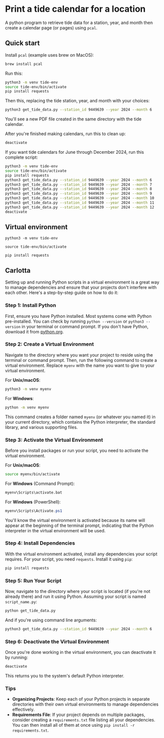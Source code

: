# Print a tide calendar for a location

A python program to retrieve tide data for a station, year, and month then create a calendar page (or pages) using `pcal`.

## Quick start

Install `pcal` (example uses brew on MacOS):

```bash
brew install pcal
```

Run this:

```bash
python3 -m venv tide-env
source tide-env/bin/activate
pip install requests
```

Then this, replacing the tide station, year, and month with your choices:

```bash
python3 get_tide_data.py --station_id 9449639 --year 2024 --month 6
```

You'll see a new PDF file created in the same directory with the tide calendar.

After you're finished making calendars, run this to clean up:

```bash
deactivate
```

If you want tide calendars for June through December 2024, run this complete script:

```bash
python3 -m venv tide-env
source tide-env/bin/activate
pip install requests
python3 get_tide_data.py --station_id 9449639 --year 2024 --month 6
python3 get_tide_data.py --station_id 9449639 --year 2024 --month 7
python3 get_tide_data.py --station_id 9449639 --year 2024 --month 8
python3 get_tide_data.py --station_id 9449639 --year 2024 --month 9
python3 get_tide_data.py --station_id 9449639 --year 2024 --month 10
python3 get_tide_data.py --station_id 9449639 --year 2024 --month 11
python3 get_tide_data.py --station_id 9449639 --year 2024 --month 12
deactivate
```

## Virtual environment

`python3 -m venv tide-env`

`source tide-env/bin/activate`

`pip install requests`

## Carlotta

Setting up and running Python scripts in a virtual environment is a great way to manage dependencies and ensure that your projects don't interfere with each other. Here's a step-by-step guide on how to do it:

### Step 1: Install Python

First, ensure you have Python installed. Most systems come with Python pre-installed. You can check by running `python --version` or `python3 --version` in your terminal or command prompt. If you don't have Python, download it from [python.org](https://www.python.org/).

### Step 2: Create a Virtual Environment

Navigate to the directory where you want your project to reside using the terminal or command prompt. Then, run the following command to create a virtual environment. Replace `myenv` with the name you want to give to your virtual environment.

For **Unix/macOS**:

```bash
python3 -m venv myenv
```

For **Windows**:

```cmd
python -m venv myenv
```

This command creates a folder named `myenv` (or whatever you named it) in your current directory, which contains the Python interpreter, the standard library, and various supporting files.

### Step 3: Activate the Virtual Environment

Before you install packages or run your script, you need to activate the virtual environment.

For **Unix/macOS**:

```bash
source myenv/bin/activate
```

For **Windows** (Command Prompt):

```cmd
myenv\Scripts\activate.bat
```

For **Windows** (PowerShell):

```powershell
myenv\Scripts\Activate.ps1
```

You'll know the virtual environment is activated because its name will appear at the beginning of the terminal prompt, indicating that the Python interpreter in the virtual environment will be used.

### Step 4: Install Dependencies

With the virtual environment activated, install any dependencies your script requires. For your script, you need `requests`. Install it using `pip`:

```bash
pip install requests
```

### Step 5: Run Your Script

Now, navigate to the directory where your script is located (if you're not already there) and run it using Python. Assuming your script is named `script_name.py`:

```bash
python get_tide_data.py
```

And if you're using command line arguments:

```bash
python3 get_tide_data.py --station_id 9449639 --year 2024 --month 6
```

### Step 6: Deactivate the Virtual Environment

Once you're done working in the virtual environment, you can deactivate it by running:

```bash
deactivate
```

This returns you to the system's default Python interpreter.

### Tips

- **Organizing Projects**: Keep each of your Python projects in separate directories with their own virtual environments to manage dependencies effectively.
- **Requirements File**: If your project depends on multiple packages, consider creating a `requirements.txt` file listing all your dependencies. You can then install all of them at once using `pip install -r requirements.txt`.
